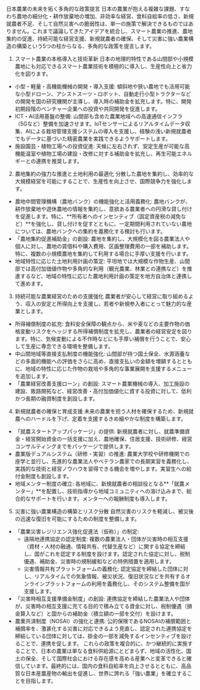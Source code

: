 日本農業の未来を拓く多角的な政策提言
日本の農業が抱える複雑な課題、すなわち農地の細分化・耕作放棄地の増加、非効率な経営、食料自給率の低さ、新規就農者不足、そして自然災害への脆弱性は、単一の施策で解決できるものではありません。これまで議論してきたアイデアを統合し、スマート農業の推進、農地集約の促進、持続可能な経営支援、新規就農者の確保、そして災害に強い農業構造の構築という5つの柱からなる、多角的な政策を提言します。
1. スマート農業の本格導入と技術革新
日本の地理的特性である山間部や小規模農地にも対応できるスマート農業技術を積極的に導入し、生産性向上と省力化を図ります。
 * 小型・軽量・高機能機械の開発・導入支援: 傾斜地や狭い農地でも活用可能な小型ドローン、アシストスーツ・ロボット、自動走行小型トラクターなどの開発を国の研究機関が主導し、導入時の補助金を拡充します。特に、開発初期段階のベンチャー企業への投資や共同開発を促進します。
 * ICT・AI活用基盤の整備: 山間部も含めた農業地域への高速通信インフラ（5Gなど）整備を加速させます。IoTセンサーによるリアルタイムデータ収集、AIによる栽培管理支援システムの導入を支援し、経験の浅い新規就農者でもデータに基づいた精密農業を実践できるようサポートします。
 * 施設園芸・植物工場への投資促進: 天候に左右されず、安定生産が可能な高機能温室や植物工場の建設・改修に対する補助金を拡充し、再生可能エネルギーとの連携を推奨します。
2. 農地集約の強力な推進と土地利用の最適化
分散した農地を集約し、効率的な大規模経営を可能にすることで、生産性を向上させ、国際競争力を強化します。
 * 農地中間管理機構（農地バンク）の機能強化と活用義務化: 農地バンクが、耕作放棄地や遊休農地の情報を集約し、意欲ある農業者への円滑な貸し付けを促進します。特に、**所有者へのインセンティブ（固定資産税の減免など）**を強化し、貸し付けを促すとともに、一定期間利用されていない農地については、農地バンクへの集約を義務化する検討も行います。
 * 「農地集約促進補助金」の創設: 農地を集約し、大規模化を図る農業法人や個人に対し、農地の賃借料や購入費用、区画整理費用の一部を補助します。特に、複数の小規模農地を集約して利用する場合に手厚い支援を行います。
 * 地域特性に応じた土地利用計画の策定: 平坦地では大規模な作物生産、山間部では高付加価値作物や多角的な利用（観光農業、林業との連携など）を推進するなど、地域の特性に応じた農地利用計画の策定を地方自治体と連携して進めます。
3. 持続可能な農業経営のための支援強化
農業者が安心して経営に取り組めるよう、収入の安定と所得向上を支援し、若者や新規参入者にとって魅力的な産業とします。
 * 所得補償制度の拡充: 食料安全保障の観点から、米や麦などの主要作物の価格変動リスクをヘッジする所得補償制度を拡充し、農業者の経営安定を図ります。特に、気候変動による不作時などにも手厚い補償を行うことで、安心して生産に専念できる環境を整備します。
 * 中山間地域等直接支払制度の機能強化: 山間部が持つ国土保全、水源涵養などの多面的機能への評価をさらに高め、直接支払いの金額を増額するとともに、地域の特性に応じた作物の栽培や多角的な事業展開を支援するメニューを追加します。
 * 「農業経営改善支援ローン」の創設: スマート農業機械の導入、加工施設の建設、販路開拓など、経営改善・高付加価値化に資する投資に対して、低利かつ長期の融資制度を創設します。
4. 新規就農者の確保と育成支援
未来の農業を担う人材を確保するため、新規就農へのハードルを下げ、定着を支援するきめ細やかな制度を構築します。
 * 「就農スタートアップパッケージ」の提供: 新規就農者に対し、就農準備資金・経営開始資金の一括支援に加え、農地確保、住居支援、技術研修、経営コンサルティングまでをパッケージで提供します。
 * 農業版デュアルシステム（研修・実習）の推進: 農業大学校や研修機関での座学と並行し、先進的な農業法人やベテラン農家での長期実習を義務化し、実践的な技術と経営ノウハウを習得できる機会を増やします。実習生への給付金制度も創設します。
 * 地域メンター制度の確立: 各地域に、新規就農者の相談役となる**「就農メンター」**を配置し、技術指導から地域コミュニティへの溶け込みまで、総合的なサポートを行います。メンターへの報酬制度も導入します。
5. 災害に強い農業構造の構築とリスク分散
自然災害のリスクを軽減し、被災後の迅速な復旧を可能にするための制度を整備します。
 * 「農業災害レジリエンス強化促進法（仮称）」の制定:
   * 遠隔地連携協定の認定制度: 複数の農業法人・団体が災害時の相互支援（資材・人材の融通、情報共有、代替生産など）に関する協定を締結し、国がこれを認定する制度を設けます。認定された協定に対し、税制優遇、補助金、災害時の規制緩和などの特例措置を適用します。
   * 災害情報共有プラットフォームの義務化: 認定協定を締結した団体に対し、リアルタイムでの気象情報、被災状況、復旧状況などを共有するオンラインプラットフォームの利用を義務化し、そのシステム整備を国が支援します。
 * 「災害時相互支援準備金制度」の創設: 連携協定を締結した農業法人や団体が、災害時の相互支援に充てる目的で積み立てる資金に対し、税制優遇（損金算入など）と国からの補助金（積立額の一部を交付）を設けます。
 * 農業共済制度（NOSAI）の強化と連携: 公的保険であるNOSAIの補償範囲と補償率を、激甚化する災害に対応できるよう見直し、認定された連携協定を締結している団体に対しては、掛金の一部を減免するインセンティブを設けることで、連携を促します。
これらの政策を複合的に、かつ継続的に実施することで、日本の農業は単なる食料供給源にとどまらず、地域の活性化、国土の保全、そして国際社会における存在感を高める産業へと変革できると確信しています。最終的には、国内の食料自給率を向上させるとともに、高品質な日本産農産物の輸出を促進し、世界に誇れる「強い農業」を確立することを目指します。